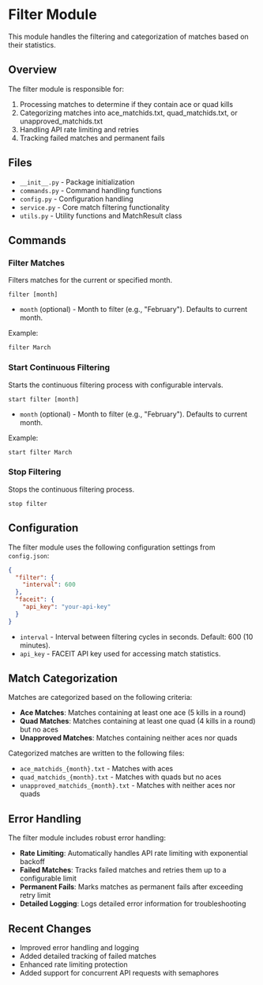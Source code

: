 # Filter Module

This module handles the filtering and categorization of matches based on their statistics.

## Overview

The filter module is responsible for:

1. Processing matches to determine if they contain ace or quad kills
2. Categorizing matches into ace_matchids.txt, quad_matchids.txt, or unapproved_matchids.txt
3. Handling API rate limiting and retries
4. Tracking failed matches and permanent fails

## Files

- `__init__.py` - Package initialization
- `commands.py` - Command handling functions
- `config.py` - Configuration handling
- `service.py` - Core match filtering functionality
- `utils.py` - Utility functions and MatchResult class

## Commands

### Filter Matches

Filters matches for the current or specified month.

```
filter [month]
```

- `month` (optional) - Month to filter (e.g., "February"). Defaults to current month.

Example:
```
filter March
```

### Start Continuous Filtering

Starts the continuous filtering process with configurable intervals.

```
start filter [month]
```

- `month` (optional) - Month to filter (e.g., "February"). Defaults to current month.

Example:
```
start filter March
```

### Stop Filtering

Stops the continuous filtering process.

```
stop filter
```

## Configuration

The filter module uses the following configuration settings from `config.json`:

```json
{
  "filter": {
    "interval": 600
  },
  "faceit": {
    "api_key": "your-api-key"
  }
}
```

- `interval` - Interval between filtering cycles in seconds. Default: 600 (10 minutes).
- `api_key` - FACEIT API key used for accessing match statistics.

## Match Categorization

Matches are categorized based on the following criteria:

- **Ace Matches**: Matches containing at least one ace (5 kills in a round)
- **Quad Matches**: Matches containing at least one quad (4 kills in a round) but no aces
- **Unapproved Matches**: Matches containing neither aces nor quads

Categorized matches are written to the following files:

- `ace_matchids_{month}.txt` - Matches with aces
- `quad_matchids_{month}.txt` - Matches with quads but no aces
- `unapproved_matchids_{month}.txt` - Matches with neither aces nor quads

## Error Handling

The filter module includes robust error handling:

- **Rate Limiting**: Automatically handles API rate limiting with exponential backoff
- **Failed Matches**: Tracks failed matches and retries them up to a configurable limit
- **Permanent Fails**: Marks matches as permanent fails after exceeding retry limit
- **Detailed Logging**: Logs detailed error information for troubleshooting

## Recent Changes

- Improved error handling and logging
- Added detailed tracking of failed matches
- Enhanced rate limiting protection
- Added support for concurrent API requests with semaphores
